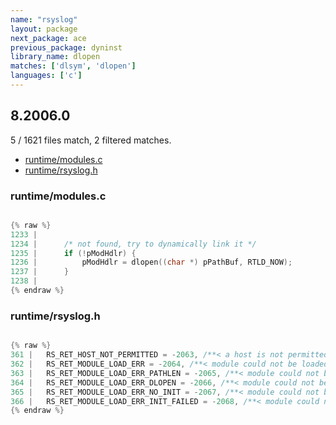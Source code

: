 ```yaml
---
name: "rsyslog"
layout: package
next_package: ace
previous_package: dyninst
library_name: dlopen
matches: ['dlsym', 'dlopen']
languages: ['c']
---
```

## 8.2006.0
5 / 1621 files match, 2 filtered matches.

 - [runtime/modules.c](#runtimemodulesc)
 - [runtime/rsyslog.h](#runtimersyslogh)

### runtime/modules.c

```c

{% raw %}
1233 | 
1234 | 		/* not found, try to dynamically link it */
1235 | 		if (!pModHdlr) {
1236 | 			pModHdlr = dlopen((char *) pPathBuf, RTLD_NOW);
1237 | 		}
1238 | 
{% endraw %}

```
### runtime/rsyslog.h

```c

{% raw %}
361 | 	RS_RET_HOST_NOT_PERMITTED = -2063, /**< a host is not permitted to perform an action it requested */
362 | 	RS_RET_MODULE_LOAD_ERR = -2064, /**< module could not be loaded */
363 | 	RS_RET_MODULE_LOAD_ERR_PATHLEN = -2065, /**< module could not be loaded - path to long */
364 | 	RS_RET_MODULE_LOAD_ERR_DLOPEN = -2066, /**< module could not be loaded - problem in dlopen() */
365 | 	RS_RET_MODULE_LOAD_ERR_NO_INIT = -2067, /**< module could not be loaded - init() missing */
366 | 	RS_RET_MODULE_LOAD_ERR_INIT_FAILED = -2068, /**< module could not be loaded - init() failed */
{% endraw %}

```